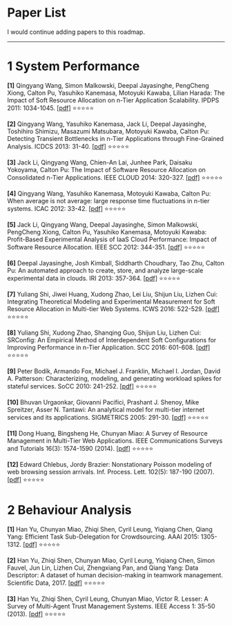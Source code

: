 # Paper List

I would continue adding papers to this roadmap.

---------------------------------------

# 1 System Performance
**[1]** Qingyang Wang, Simon Malkowski, Deepal Jayasinghe, PengCheng Xiong, Calton Pu, Yasuhiko Kanemasa, Motoyuki Kawaba, Lilian Harada: The Impact of Soft Resource Allocation on n-Tier Application Scalability. IPDPS 2011: 1034-1045. [[pdf]](https://raw.githubusercontent.com/ZXD0328/paper/master/papers/system-performance/IPDPS-2011-The%20Impact%20of%20Soft%20Resource%20Allocation%20on%20n-Tier%20Application%20Scalability.pdf) :star::star::star::star::star:

**[2]** Qingyang Wang, Yasuhiko Kanemasa, Jack Li, Deepal Jayasinghe, Toshihiro Shimizu, Masazumi Matsubara, Motoyuki Kawaba, Calton Pu: Detecting Transient Bottlenecks in n-Tier Applications through Fine-Grained Analysis. ICDCS 2013: 31-40. [[pdf]](https://raw.githubusercontent.com/ZXD0328/paper/master/papers/system-performance/ICDCS-2013-Detecting%20Transient%20Bottlenecks%20in%20n-Tier%20Applications%20through%20Fine-Grained%20Analysis.pdf) :star::star::star::star::star:

**[3]** Jack Li, Qingyang Wang, Chien-An Lai, Junhee Park, Daisaku Yokoyama, Calton Pu:
The Impact of Software Resource Allocation on Consolidated n-Tier Applications. IEEE CLOUD 2014: 320-327. [[pdf]](https://raw.githubusercontent.com/ZXD0328/paper/master/papers/system-performance/Cloud-2014-The%20Impact%20of%20Software%20Resource%20Allocation%20on%20Consolidated%20n-Tier%20Applications.pdf) :star::star::star::star::star:

**[4]** Qingyang Wang, Yasuhiko Kanemasa, Motoyuki Kawaba, Calton Pu:
When average is not average: large response time fluctuations in n-tier systems. ICAC 2012: 33-42. [[pdf]](https://raw.githubusercontent.com/ZXD0328/paper/master/papers/system-performance/2012-ICAC-When%20Average%20is%20Not%20Average_%20Large%20Response%20Time%20Fluctuations%20in%20n-Tier%20Systems.pdf) :star::star::star::star::star:

**[5]** Jack Li, Qingyang Wang, Deepal Jayasinghe, Simon Malkowski, PengCheng Xiong, Calton Pu, Yasuhiko Kanemasa, Motoyuki Kawaba: Profit-Based Experimental Analysis of IaaS Cloud Performance: Impact of Software Resource Allocation. IEEE SCC 2012: 344-351. [[pdf]](https://raw.githubusercontent.com/ZXD0328/paper/master/papers/system-performance/2012-SCC-Profit-Based%20Experimental%20Analysis%20of%20IaaS%20Cloud%20Performance_%20Impact%20of%20Software%20Resource%20Allocation.pdf) :star::star::star::star::star:

**[6]** Deepal Jayasinghe, Josh Kimball, Siddharth Choudhary, Tao Zhu, Calton Pu: An automated approach to create, store, and analyze large-scale experimental data in clouds. IRI 2013: 357-364. [[pdf]](https://raw.githubusercontent.com/ZXD0328/paper/master/papers/system-performance/2013-iri-An%20Automated%20Approach%20to%20Create%2C%20Store%2C%20and%20Analyze%20Large-scale%20Experimental%20Data%20in%20Clouds.pdf) :star::star::star::star::star:

**[7]** Yuliang Shi, Jiwei Huang, Xudong Zhao, Lei Liu, Shijun Liu, Lizhen Cui: Integrating Theoretical Modeling and Experimental Measurement for Soft Resource Allocation in Multi-tier Web Systems. ICWS 2016: 522-529. [[pdf]](https://raw.githubusercontent.com/ZXD0328/paper/master/papers/system-performance/ICWS-2016-Integrating%20Theoretical%20Modeling%20and%20Experimental%20Measurement%20for%20Soft%20Resource%20Allocation%20in%20Multi-Tier%20Web%20Systems.pdf) :star::star::star::star::star:

**[8]** Yuliang Shi, Xudong Zhao, Shanqing Guo, Shijun Liu, Lizhen Cui: SRConfig: An Empirical Method of Interdependent Soft Configurations for Improving Performance in n-Tier Application. SCC 2016: 601-608. [[pdf]](https://raw.githubusercontent.com/ZXD0328/paper/master/papers/system-performance/SCC-2016-SRConfig_An%20Empirical%20Method%20of%20Interdependent%20Soft%20Configurations%20for%20Improving%20Performance%20in%20n-Tier%20Application.pdf) :star::star::star::star::star:

**[9]** Peter Bodík, Armando Fox, Michael J. Franklin, Michael I. Jordan, David A. Patterson: Characterizing, modeling, and generating workload spikes for stateful services. SoCC 2010: 241-252. [[pdf]](https://raw.githubusercontent.com/ZXD0328/paper/master/papers/system-performance/2010-SoCC10-Characterizing%2CModeling%2Cand%20Generatin%20Workload%20Spikes%20for%20Stateful%20Services.pdf) :star::star::star::star::star:

**[10]** Bhuvan Urgaonkar, Giovanni Pacifici, Prashant J. Shenoy, Mike Spreitzer, Asser N. Tantawi: An analytical model for multi-tier internet services and its applications. SIGMETRICS 2005: 291-30. [[pdf]](https://raw.githubusercontent.com/ZXD0328/paper/master/papers/system-performance/SIGMETRICS-2005-An%20Analytical%20Model%20for%20Multi-tier%20Internet%20Services%20and%20Its%20Applications.pdf) :star::star::star::star::star:

**[11]** Dong Huang, Bingsheng He, Chunyan Miao: A Survey of Resource Management in Multi-Tier Web Applications. IEEE Communications Surveys and Tutorials 16(3): 1574-1590 (2014). [[pdf]](https://raw.githubusercontent.com/ZXD0328/paper/master/papers/system-performance/IEEE%20Communications%20Surveys-2014-A%20Survey%20of%20Resource%20Management%20in%20Multi-Tier%20Web%20Applications.pdf) :star::star::star::star::star:

**[12]** Edward Chlebus, Jordy Brazier: Nonstationary Poisson modeling of web browsing session arrivals. Inf. Process. Lett. 102(5): 187-190 (2007). [[pdf]](https://raw.githubusercontent.com/ZXD0328/paper/master/papers/system-performance/Inf%20Process%20Lett-2007-Nonstationary%20Poisson%20modeling%20of%20web%20browsing%20session%20arrivalIs.pdf) :star::star::star::star::star:

# 2 Behaviour Analysis
**[1]** Han Yu, Chunyan Miao, Zhiqi Shen, Cyril Leung, Yiqiang Chen, Qiang Yang: Efficient Task Sub-Delegation for Crowdsourcing. AAAI 2015: 1305-1312. [[pdf]](https://raw.githubusercontent.com/ZXD0328/paper/master/papers/behaviour-analysis/Han%20Yu-AAAI2015-Efficient%20Task%20Sub-Delegation%20for%20Crowdsourcing.pdf) :star::star::star::star::star:

**[2]** Han Yu, Zhiqi Shen, Chunyan Miao, Cyril Leung, Yiqiang Chen, Simon Fauvel, Jun Lin, Lizhen Cui, Zhengxiang Pan, and Qiang Yang: Data Descriptor: A dataset of human decision-making in teamwork management. Scientific Data, 2017. [[pdf]](https://raw.githubusercontent.com/ZXD0328/paper/master/papers/behaviour-analysis/2017-sci-A%20dataset%20of%20human%20decision-making%20in%20teamwork%20management.pdf) :star::star::star::star::star:

**[3]** Han Yu, Zhiqi Shen, Cyril Leung, Chunyan Miao, Victor R. Lesser: A Survey of Multi-Agent Trust Management Systems. IEEE Access 1: 35-50 (2013). [[pdf]](https://raw.githubusercontent.com/ZXD0328/paper/master/papers/behaviour-analysis/IEEE%20Access-2013-A%20Survey%20of%20Multi-Agent%20Trust%20Management%20Systems.pdf) :star::star::star::star::star:

